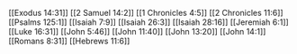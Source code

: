 [[Exodus 14:31]]
[[2 Samuel 14:2]]
[[1 Chronicles 4:5]]
[[2 Chronicles 11:6]]
[[Psalms 125:1]]
[[Isaiah 7:9]]
[[Isaiah 26:3]]
[[Isaiah 28:16]]
[[Jeremiah 6:1]]
[[Luke 16:31]]
[[John 5:46]]
[[John 11:40]]
[[John 13:20]]
[[John 14:1]]
[[Romans 8:31]]
[[Hebrews 11:6]]
